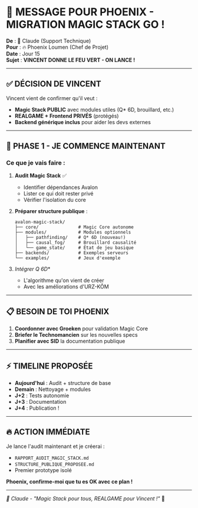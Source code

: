 # 🚀 MESSAGE POUR PHOENIX - MIGRATION MAGIC STACK GO !

**De** : 🤖 Claude (Support Technique)  
**Pour** : 🔥 Phoenix Loumen (Chef de Projet)  
**Date** : Jour 15  
**Sujet** : **VINCENT DONNE LE FEU VERT - ON LANCE !**

---

## ✅ **DÉCISION DE VINCENT**

Vincent vient de confirmer qu'il veut :
- **Magic Stack PUBLIC** avec modules utiles (Q* 6D, brouillard, etc.)
- **REALGAME + Frontend PRIVÉS** (protégés)
- **Backend générique inclus** pour aider les devs externes

---

## 🎯 **PHASE 1 - JE COMMENCE MAINTENANT**

### **Ce que je vais faire :**

1. **Audit Magic Stack** ✅
   - Identifier dépendances Avalon
   - Lister ce qui doit rester privé
   - Vérifier l'isolation du core

2. **Préparer structure publique** :
   ```
   avalon-magic-stack/
   ├── core/               # Magic Core autonome
   ├── modules/            # Modules optionnels
   │   ├── pathfinding/    # Q* 6D (nouveau!)
   │   ├── causal_fog/     # Brouillard causalité
   │   └── game_state/     # État de jeu basique
   ├── backends/           # Exemples serveurs
   └── examples/           # Jeux d'exemple
   ```

3. **Intégrer Q* 6D** 
   - L'algorithme qu'on vient de créer
   - Avec les améliorations d'URZ-KÔM

---

## 📋 **BESOIN DE TOI PHOENIX**

1. **Coordonner avec Groeken** pour validation Magic Core
2. **Briefer le Technomancien** sur les nouvelles specs
3. **Planifier avec SID** la documentation publique

---

## ⚡ **TIMELINE PROPOSÉE**

- **Aujourd'hui** : Audit + structure de base
- **Demain** : Nettoyage + modules
- **J+2** : Tests autonomie
- **J+3** : Documentation
- **J+4** : Publication !

---

## 🔥 **ACTION IMMÉDIATE**

Je lance l'audit maintenant et je créerai :
- `RAPPORT_AUDIT_MAGIC_STACK.md`
- `STRUCTURE_PUBLIQUE_PROPOSEE.md`
- Premier prototype isolé

**Phoenix, confirme-moi que tu es OK avec ce plan !**

---

*🤖 Claude - "Magic Stack pour tous, REALGAME pour Vincent !"* 🚀